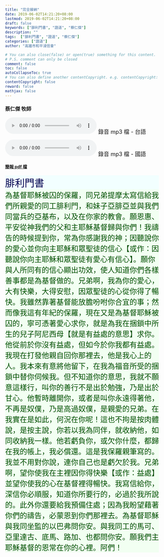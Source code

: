 ```yaml
---
title: "完全接納"
date: 2019-06-02T14:21:20+08:00
lastmod: 2019-06-02T14:21:20+08:00
draft: false
keywords: ["腓利門書", "證道", "蔡仁傑"]
description: ""
tags:  ["腓利門書", "證道", "蔡仁傑"]
categories: ["證道"]
author: "高雄市和平浸信會"

# You can also close(false) or open(true) something for this content.
# P.S. comment can only be closed
comment: false
toc: false
autoCollapseToc: true
# You can also define another contentCopyright. e.g. contentCopyright: "This is another copyright."
contentCopyright: false
reward: false
mathjax: false
---
```


### 蔡仁傑 牧師

<audio controls src="https://hbc.nctu.me/mp3-s/s20190602t.mp3"></audio><font size="4"> 錄音 mp3 檔 - 台語</font>

<audio controls src="https://hbc.nctu.me/mp3-s/s20190602c.mp3"></audio><font size="4"> 錄音 mp3 檔 - 國語</font>

#### [簡報 pdf 檔](/pdf-s/s20190602.pdf "完全接納")

<div style="background-color:#F2FFFF"><font size="6", color="#000050">
腓利門書
</font>
</div>

<div style="background-color:#F2FFF2"><font size="5", color="005000">
為基督耶穌被囚的保羅，同兄弟提摩太寫信給我們所親愛的同工腓利門，和妹子亞腓亞並與我們同當兵的亞基布，以及在你家的教會。願恩惠、平安從神我們的父和主耶穌基督歸與你們！我禱告的時候提到你，常為你感謝我的神；因聽說你的愛心並你向主耶穌和眾聖徒的信心【或作：因聽說你向主耶穌和眾聖徒有愛心有信心】。願你與人所同有的信心顯出功效，使人知道你們各樣善事都是為基督做的。兄弟啊，我為你的愛心，大有快樂，大得安慰，因眾聖徒的心從你得了暢快。我雖然靠著基督能放膽吩咐你合宜的事；然而像我這有年紀的保羅，現在又是為基督耶穌被囚的，寧可憑著愛心求你，就是為我在捆鎖中所生的兒子阿尼西母【就是有益處的意思】求你。他從前於你沒有益處，但如今於你我都有益處。我現在打發他親自回你那裡去，他是我心上的人。我本來有意將他留下，在我為福音所受的捆鎖中替你伺候我。但不知道你的意思，我就不願意這樣行，叫你的善行不是出於勉強，乃是出於甘心。他暫時離開你，或者是叫你永遠得著他，不再是奴僕，乃是高過奴僕，是親愛的兄弟。在我實在是如此，何況在你呢！這也不拘是按肉體說，是按主說，你若以我為同伴，就收納他，如同收納我一樣。他若虧負你，或欠你什麼，都歸在我的帳上，我必償還。這是我保羅親筆寫的。我並不用對你說，連你自己也是虧欠於我。兄弟啊，望你使我在主裡因你得快樂【或作：益處】並望你使我的心在基督裡得暢快。我寫信給你，深信你必順服，知道你所要行的，必過於我所說的。此外你還要給我預備住處；因為我盼望藉著你們的禱告，必蒙恩到你們那裡去。為基督耶穌與我同坐監的以巴弗問你安。與我同工的馬可、亞里達古、底馬、路加、也都問你安。願我們主耶穌基督的恩常在你的心裡。阿們！
</font>
</div>